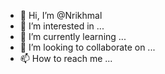 - 👋 Hi, I’m @Nrikhmal
- 👀 I’m interested in ...
- 🌱 I’m currently learning ...
- 💞️ I’m looking to collaborate on ...
- 📫 How to reach me ...

<!---
Nrikhmal/Nrikhmal is a ✨ special ✨ repository because its `README.md` (this file) appears on your GitHub profile.
You can click the Preview link to take a look at your changes.
--->

